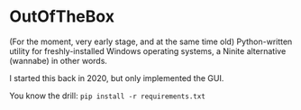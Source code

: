 # OutOfTheBox
(For the moment, very early stage, and at the same time old) Python-written utility for freshly-installed Windows operating systems, a Ninite alternative (wannabe) in other words.

I started this back in 2020, but only implemented the GUI.

You know the drill: ```pip install -r requirements.txt```
